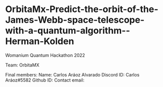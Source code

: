 # OrbitaMx-Predict-the-orbit-of-the-James-Webb-space-telescope-with-a-quantum-algorithm--Herman-Kolden

Womanium Quantum Hackathon 2022


Team: OrbitaMX

Final members: 
Name: Carlos Aráoz Alvarado
Discord ID: Carlos Aráoz#5582
Github ID:
Contact email:
